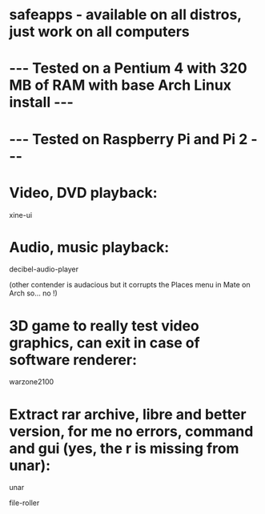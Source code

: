 # safeapps - available on all distros, just work on all computers
# --- Tested on a Pentium 4 with 320 MB of RAM with base Arch Linux install ---
# --- Tested on Raspberry Pi and Pi 2 ---

# Video, DVD playback:

xine-ui

# Audio, music playback:

decibel-audio-player

(other contender is audacious but it corrupts the Places menu in Mate on Arch so... no !)

# 3D game to really test video graphics, can exit in case of software renderer:

warzone2100

# Extract rar archive, libre and better version, for me no errors, command and gui (yes, the r is missing from unar):

unar

file-roller

